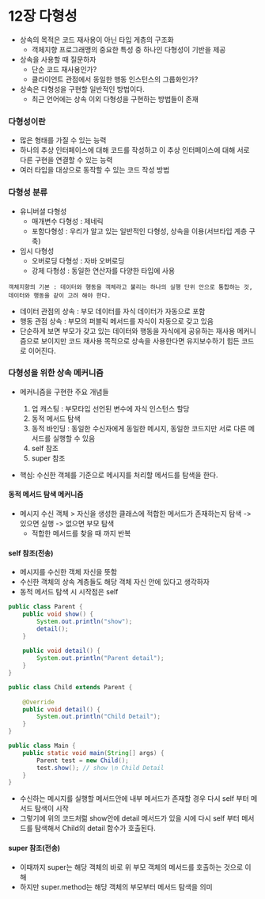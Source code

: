 # 12장 다형성

* 상속의 목적은 코드 재사용이 아닌 타입 게층의 구조화
  * 객체지향 프로그래맹의 중요한 특성 중 하나인 다형성이 기반을 제공
* 상속을 사용할 때 질문하자
  * 단순 코드 재사용인가?
  * 클라이언트 관점에서 동일한 행동 인스턴스의 그룹화인가?
* 상속은 다형성을 구현할 일반적인 방법이다.
  * 최근 언어에는 상속 이외 다형성을 구현하는 방법들이 존재

### 다형성이란
* 많은 형태를 가질 수 있는 능력
* 하나의 추상 인터페이스에 대해 코드를 작성하고 이 추상 인터페이스에 대해 서로 다른 구현을 연결할 수 있는 능력
* 여러 타입을 대상으로 동작할 수 있는 코드 작성 방법

### 다형성 분류
* 유니버셜 다형성
  * 매개변수 다형성 : 제네릭
  * 포함다형성 : 우리가 알고 있는 일반적인 다형성, 상속을 이용(서브타입 계층 구축)
* 임시 다형성
  * 오버로딩 다형성 : 자바 오버로딩
  * 강제 다형성 : 동일한 연산자를 다양한 타입에 사용

    
```text
객체지향의 기본 : 데이터와 행동을 객체라고 불리는 하나의 실행 단위 안으로 통합하는 것, 데이터와 행동을 같이 고려 해야 한다.
```

* 데이터 관점의 상속 : 부모 데이터를 자식 데이터가 자동으로 포함
* 행동 관점 상속 : 부모의 퍼블릭 메서드를 자식이 자동으로 갖고 있음
* 단순하게 보면 부모가 갖고 있는 데이터와 행동을 자식에게 공유하는 재사용 메커니즘으로 보이지만 코드 재사용 목적으로 상속을 사용한다면 유지보수하기 힘든 코드로 이어진다.

### 다형성을 위한 상속 메커니즘

* 메커니즘을 구현한 주요 개념들 
  1. 업 캐스팅 : 부모타입 선언된 변수에 자식 인스턴스 할당
  2. 동적 메서드 탐색 
  3. 동적 바인딩 : 동일한 수신자에게 동일한 메시지, 동일한 코드지만 서로 다른 메서드를 실행할 수 있음
  4. self 참조
  5. super 참조

* 핵심: 수신한 객체를 기준으로 메시지를 처리할 메서드를 탐색을 한다.

#### 동적 메서드 탐색 메커니즘
* 메시지 수신 객체 > 자신을 생성한 클래스에 적합한 메서드가 존재하는지 탐색 -> 있으면 실행 -> 없으면 부모 탐색 
    * 적합한 메서드를 찾을 때 까지 반복

#### self 참조(전송)
* 메시지를 수신한 객체 자신을 뜻함
* 수신한 객체의 상속 계층들도 해당 객체 자신 안에 있다고 생각하자
* 동적 메서드 탐색 시 시작점은 self

```java
public class Parent {
    public void show() {
        System.out.println("show");
        detail();
    }
    
    public void detail() {
        System.out.println("Parent detail");
    }
}

public class Child extends Parent {
    
    @Override
    public void detail() {
        System.out.println("Child Detail");
    }
}

public class Main {
    public static void main(String[] args) {
        Parent test = new Child();
        test.show(); // show \n Child Detail
    }
}
```
* 수신하는 메시지를 실행할 메서드안에 내부 메서드가 존재할 경우 다시 self 부터 메서드 탐색이 시작
* 그렇기에 위의 코드처럶 show안에 detail 메서드가 있을 시에 다시 self 부터 메서드를 탐색해서 Child의 detail 함수가 호출된다.

#### super 참조(전송)
* 이때까지 super는 해당 객체의 바로 위 부모 객체의 메서드를 호출하는 것으로 이해
* 하지만 super.method는 해당 객체의 부모부터 메서드 탐색을 의미


